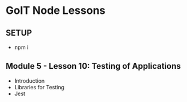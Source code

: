 # GoIT Node Lessons

## SETUP

- npm i

## Module 5 - Lesson 10: Testing of Applications

- Introduction
- Libraries for Testing
- Jest
